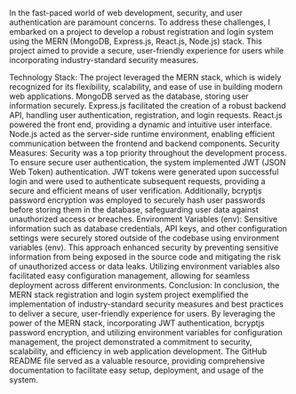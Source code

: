 In the fast-paced world of web development, security, and user authentication are paramount concerns. To address these challenges, I embarked on a project to develop a robust registration and login system using the MERN (MongoDB, Express.js, React.js, Node.js) stack. This project aimed to provide a secure, user-friendly experience for users while incorporating industry-standard security measures.

Technology Stack:
The project leveraged the MERN stack, which is widely recognized for its flexibility, scalability, and ease of use in building modern web applications. MongoDB served as the database, storing user information securely. Express.js facilitated the creation of a robust backend API, handling user authentication, registration, and login requests. React.js powered the front end, providing a dynamic and intuitive user interface. Node.js acted as the server-side runtime environment, enabling efficient communication between the frontend and backend components.
Security Measures:
Security was a top priority throughout the development process. To ensure secure user authentication, the system implemented JWT (JSON Web Token) authentication. JWT tokens were generated upon successful login and were used to authenticate subsequent requests, providing a secure and efficient means of user verification. Additionally, bcryptjs password encryption was employed to securely hash user passwords before storing them in the database, safeguarding user data against unauthorized access or breaches.
Environment Variables (env):
Sensitive information such as database credentials, API keys, and other configuration settings were securely stored outside of the codebase using environment variables (env). This approach enhanced security by preventing sensitive information from being exposed in the source code and mitigating the risk of unauthorized access or data leaks. Utilizing environment variables also facilitated easy configuration management, allowing for seamless deployment across different environments.
Conclusion:
In conclusion, the MERN stack registration and login system project exemplified the implementation of industry-standard security measures and best practices to deliver a secure, user-friendly experience for users. By leveraging the power of the MERN stack, incorporating JWT authentication, bcryptjs password encryption, and utilizing environment variables for configuration management, the project demonstrated a commitment to security, scalability, and efficiency in web application development. The GitHub README file served as a valuable resource, providing comprehensive documentation to facilitate easy setup, deployment, and usage of the system.
